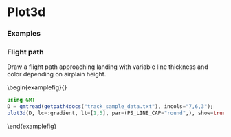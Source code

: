 # Plot3d

### Examples

### Flight path

Draw a flight path approaching landing with variable line thickness and color depending on airplain height.

\begin{examplefig}{}
```julia
using GMT
D = gmtread(getpath4docs("track_sample_data.txt"), incols="7,6,3");
plot3d(D, lc=:gradient, lt=[1,5], par=(PS_LINE_CAP="round",), show=true)
```
\end{examplefig}
